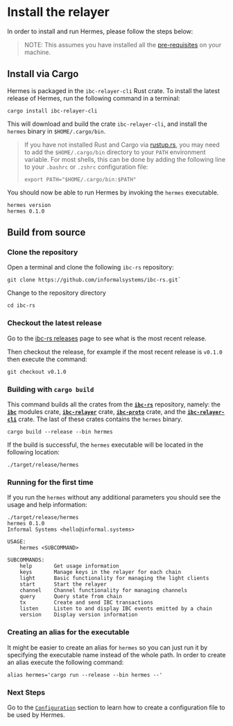 # Install the relayer

In order to install and run Hermes, please follow the steps below:

> NOTE: This assumes you have installed all the [pre-requisites](./pre_requisites.md) on your machine.

## Install via Cargo

Hermes is packaged in the `ibc-relayer-cli` Rust crate.
To install the latest release of Hermes, run the following command in a terminal:

```shell
cargo install ibc-relayer-cli
```

This will download and build the crate `ibc-relayer-cli`, and install the 
`hermes` binary in `$HOME/.cargo/bin`.

> If you have not installed Rust and Cargo via [rustup.rs](https://rustup.rs), you may need to
> add the `$HOME/.cargo/bin` directory to your `PATH` environment variable.
> For most shells, this can be done by adding the following line to your
> `.bashrc` or `.zshrc` configuration file:
>
> ```shell
> export PATH="$HOME/.cargo/bin:$PATH"
> ```

You should now be able to run Hermes by invoking the `hermes` executable.

```shell
hermes version
hermes 0.1.0
```

## Build from source

### Clone the repository

Open a terminal and clone the following `ibc-rs` repository:

```shell
git clone https://github.com/informalsystems/ibc-rs.git`
```

Change to the repository directory
```shell
cd ibc-rs
```

### Checkout the latest release

Go to the [ibc-rs releases](https://github.com/informalsystems/ibc-rs/releases) page to see what is the most recent release.

Then checkout the release, for example if the most recent release is `v0.1.0` then execute the command:

```shell
git checkout v0.1.0
```

### Building with `cargo build`

This command builds all the crates from the [__`ibc-rs`__](https://github.com/informalsystems/ibc-rs) repository, namely: the [__`ibc`__](https://github.com/informalsystems/ibc-rs/tree/master/modules) modules crate, [__`ibc-relayer`__](https://github.com/informalsystems/ibc-rs/tree/master/relayer) crate, [__`ibc-proto`__](https://github.com/informalsystems/ibc-rs/tree/master/proto) crate, and the [__`ibc-relayer-cli`__](https://github.com/informalsystems/ibc-rs/tree/master/relayer-cli) crate.
The last of these crates contains the `hermes` binary.

```shell
cargo build --release --bin hermes
```

If the build is successful, the `hermes` executable will be located in the following location:

```shell
./target/release/hermes
```

### Running for the first time

If you run the `hermes` without any additional parameters you should see the usage and help information:

```shell
./target/release/hermes
hermes 0.1.0
Informal Systems <hello@informal.systems>

USAGE:
    hermes <SUBCOMMAND>

SUBCOMMANDS:
    help       Get usage information
    keys       Manage keys in the relayer for each chain
    light      Basic functionality for managing the light clients
    start      Start the relayer
    channel    Channel functionality for managing channels
    query      Query state from chain
    tx         Create and send IBC transactions
    listen     Listen to and display IBC events emitted by a chain
    version    Display version information
```

### Creating an alias for the executable

It might be easier to create an alias for `hermes` so you can just run it by specifying the executable name instead of the whole path. In order to create an alias execute the following command:

```shell
alias hermes='cargo run --release --bin hermes --'
```

### Next Steps

Go to the [`Configuration`](./config.md) section to learn how to create a configuration file to be used by Hermes.
